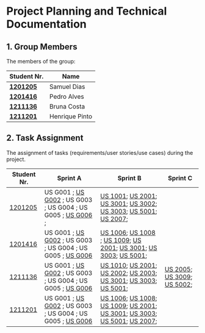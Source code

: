 # Project Planning and Technical Documentation

## 1. Group Members

The members of the group:

| Student Nr.	                     | Name	          |
|----------------------------------|----------------|
| **[1201205](1201205/readme.md)** | Samuel Dias    |
| **[1201416](1201416/readme.md)** | Pedro Alves    |
| **[1211136](1211136/readme.md)** | Bruna Costa    |
| **[1211201](1211201/readme.md)** | Henrique Pinto |

## 2. Task Assignment

The assignment of tasks (requirements/user stories/use cases) during the project.

| Student Nr.	                 | Sprint A                                                                                                                    | Sprint B                                                                                                                                                                                                                                                                                                                                          | Sprint C                                                                                                                   |
|------------------------------|-----------------------------------------------------------------------------------------------------------------------------|---------------------------------------------------------------------------------------------------------------------------------------------------------------------------------------------------------------------------------------------------------------------------------------------------------------------------------------------------|----------------------------------------------------------------------------------------------------------------------------|
| [1201205](1201205/readme.md) | US G001 ; [US G002](SPRINT%20A/US_G002/readme.md) ; US G003 ; US G004 ; US G005 ; [US G006](SPRINT%20A/US_G006/readme.md) ; | [US 1001](SPRINT%20B/US_1001/readme.md); [US 2001](SPRINT%20B/US_2001/readme.md); [US 3001](SPRINT%20B/US_3001/readme.md); [US 3002](SPRINT%20B/US_3002/readme.md); [US 3003](SPRINT%20B/US_3003/readme.md);  [US 5001](SPRINT%20B/US_5001/US5001_Group8.pptx); [US 2007](SPRINT%20B/US_2007/readme.md);                                          |                                                                                                                            |          |
| [1201416](1201416/readme.md) | US G001 ; [US G002](SPRINT%20A/US_G002/readme.md) ; US G003 ; US G004 ; US G005 ; [US G006](SPRINT%20A/US_G006/readme.md)   | [US 1006](SPRINT%20B/US_1006/readme.md); [US 1008](SPRINT%20B/US_1008/readme.md) ; [US 1009](SPRINT%20B/US_1009/readme.md); [US 2001](SPRINT%20B/US_2001/readme.md); [US 3001](SPRINT%20B/US_3001/readme.md); [US 3003](SPRINT%20B/US_3003/readme.md);  [US 5001](SPRINT%20B/US_5001/US5001_Group8.pptx);                                         |                                                                                                                            |
| [1211136](1211136/readme.md) | US G001 ; [US G002](SPRINT%20A/US_G002/readme.md) ; US G003 ; US G004 ; US G005 ; [US G006](SPRINT%20A/US_G006/readme.md)   | [US 1010](SPRINT%20B/US_1010/readme.md); [US 2001](SPRINT%20B/US_2001/readme.md); [US 2002](SPRINT%20B/US_2002/readme.md); [US 2003](SPRINT%20B/US_2003/readme.md); [US 3001](SPRINT%20B/US_3001/readme.md); [US 3003](SPRINT%20B/US_3003/readme.md); [US 5001](SPRINT%20B/US_5001/US5001_Group8.pptx);                                           | [US 2005](SPRINT%20C/US_2005/readme.md); [US 3009](SPRINT%20C/US_3009/readme.md); [US 5002](SPRINT%20C/US_5002/readme.md); |
| [1211201](1211201/readme.md) | US G001 ; [US G002](SPRINT%20A/US_G002/readme.md) ; US G003 ; US G004 ; US G005 ; [US G006](SPRINT%20A/US_G006/readme.md)   | [US 1006](SPRINT%20B/US_1006/readme.md); [US 1008](SPRINT%20B/US_1008/readme.md); [US 1009](SPRINT%20B/US_1009/readme.md);  [US 2001](SPRINT%20B/US_2001/readme.md); [US 3001](SPRINT%20B/US_3001/readme.md); [US 3003](SPRINT%20B/US_3003/readme.md); [US 5001](SPRINT%20B/US_5001/US5001_Group8.pptx); [US 2007](SPRINT%20B/US_2007/readme.md); |                                                                                                                            |
